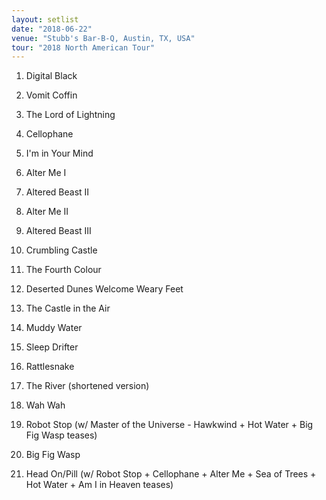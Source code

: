 ```yaml
---
layout: setlist
date: "2018-06-22"
venue: "Stubb's Bar-B-Q, Austin, TX, USA"
tour: "2018 North American Tour"
---
```



 1. Digital Black

 2. Vomit Coffin

 3. The Lord of Lightning

 4. Cellophane

 5. I'm in Your Mind

 6. Alter Me I

 7. Altered Beast II

 8. Alter Me II

 9. Altered Beast III

10. Crumbling Castle

11. The Fourth Colour

12. Deserted Dunes Welcome Weary Feet

13. The Castle in the Air

14. Muddy Water

15. Sleep Drifter

16. Rattlesnake

17. The River
    (shortened version)

18. Wah Wah

19. Robot Stop
    (w/ Master of the Universe - Hawkwind + Hot Water + Big Fig Wasp teases)

20. Big Fig Wasp

21. Head On/Pill
    (w/ Robot Stop + Cellophane + Alter Me + Sea of Trees + Hot Water + Am I in
    Heaven teases)


